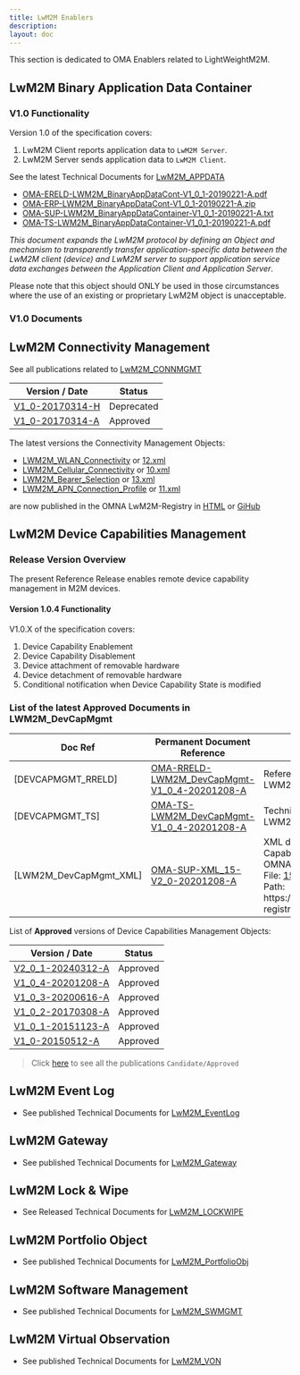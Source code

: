 ```yaml
---
title: LwM2M Enablers
description:
layout: doc
---
```

This section is dedicated to OMA Enablers related to LightWeightM2M.

## LwM2M Binary Application Data Container
### V1.0 Functionality
Version 1.0 of the specification covers:
1) LwM2M Client reports application data to `LwM2M Server`.
2) LwM2M Server sends application data to `LwM2M Client`.

See the latest Technical Documents for <a href="//www.openmobilealliance.org/release/LWM2M_APPDATA/V1_0_1-20190221-A/" target="_blank">LwM2M_APPDATA</a>


* <a href="//www.openmobilealliance.org/release/LWM2M_APPDATA/V1_0_1-20190221-A/OMA-ERELD-LWM2M_BinaryAppDataCont-V1_0_1-20190221-A.pdf" target="_blank">OMA-ERELD-LWM2M_BinaryAppDataCont-V1_0_1-20190221-A.pdf</a>
* <a href="//www.openmobilealliance.org/release/LWM2M_APPDATA/V1_0_1-20190221-A/OMA-ERP-LWM2M_BinaryAppDataCont-V1_0_1-20190221-A.zip" target="_blank">OMA-ERP-LWM2M_BinaryAppDataCont-V1_0_1-20190221-A.zip</a>
* <a href="//www.openmobilealliance.org/release/LWM2M_APPDATA/V1_0_1-20190221-A/OMA-SUP-LWM2M_BinaryAppDataContainer-V1_0_1-20190221-A.txt" target="_blank">OMA-SUP-LWM2M_BinaryAppDataContainer-V1_0_1-20190221-A.txt</a>
* <a href="//www.openmobilealliance.org/release/LWM2M_APPDATA/V1_0_1-20190221-A/OMA-TS-LWM2M_BinaryAppDataContainer-V1_0_1-20190221-A.pdf" target="_blank">OMA-TS-LWM2M_BinaryAppDataContainer-V1_0_1-20190221-A.pdf</a>  

_This document expands the LwM2M protocol by defining an Object and mechanism to transparently transfer application-specific data between the LwM2M client (device) and LwM2M server to support application service data exchanges between the Application Client and Application Server_.

<alert type= 'warning'>
Please note that this object should ONLY be used in those circumstances where the use of an existing or proprietary LwM2M object is unacceptable.
</alert>

### V1.0 Documents
## LwM2M Connectivity Management
See all publications related to <a href="http://www.openmobilealliance.org/release/LwM2M_CONNMGMT/" target ="_blank">LwM2M_CONNMGMT</a>

Version / Date     |  Status
-------------------| ------------------------
<a href="http://www.openmobilealliance.org/release/LwM2M_CONNMGMT/V1_0-20170314-H/" target="_blank">V1_0-20170314-H</a> | Deprecated 
<a href="http://www.openmobilealliance.org/release/LwM2M_CONNMGMT/V1_0-20170314-A/" target="_blank">V1_0-20170314-A</a> | Approved

The latest versions the Connectivity Management Objects:
- <a href="https://www.openmobilealliance.org/release/ObjLwM2M_WLAN_Conn/V1_1_1-20221003-A/" target="_blank">LWM2M_WLAN_Connectivity</a> or <a href="https://github.com/OpenMobileAlliance/lwm2m-registry/blob/prod/12.xml" target="_blank">12.xml</a>
- <a href="https://www.openmobilealliance.org/release/ObjLwM2M_Cell_Conn/V1_1-20201110-A/" target="_blank">LWM2M_Cellular_Connectivity</a> or <a href="https://github.com/OpenMobileAlliance/lwm2m-registry/blob/prod/10.xml" target="_blank">10.xml</a>
- <a href="https://www.openmobilealliance.org/release/ObjLwM2M_Bearer_Conn/V1_1-20201110-A/" target="_blank">LWM2M_Bearer_Selection</a> or <a href="https://github.com/OpenMobileAlliance/lwm2m-registry/blob/prod/13.xml" target="_blank">13.xml</a>
- <a href="https://www.openmobilealliance.org/release/ObjLwM2M_APN_Conn/V1_1-20201110-A/" target="_blank">LWM2M_APN_Connection_Profile</a> or <a href="https://github.com/OpenMobileAlliance/lwm2m-registry/blob/prod/11.xml" target="_blank">11.xml</a>


are now published in the OMNA LwM2M-Registry in <a href="/lwm2m/resources/registry" target="_blank">HTML</a> or <a href="https://github.com/OpenMobileAlliance/lwm2m-registry" target="_blank">GiHub</a>

## LwM2M Device Capabilities Management

### Release Version Overview
The present Reference Release enables remote device capability management in M2M devices.

#### Version 1.0.4 Functionality
V1.0.X of the specification covers:

1. Device Capability Enablement
2. Device Capability Disablement
3. Device attachment of removable hardware
4. Device detachment of removable hardware
5. Conditional notification when Device Capability State is modified

### List of the latest Approved Documents in LWM2M_DevCapMgmt
<table>
    <thead>
        <tr>
            <th>Doc Ref</th>
            <th>Permanent Document Reference</th>
            <th>Description</th>
        </tr>
    </thead>
    <tbody>
        <tr>
            <td>[DEVCAPMGMT_RRELD]</td>
            <td><a href="http://www.openmobilealliance.org/release/LwM2M_DevCapMgmt/V1_0_4-20201208-A/OMA-RRELD-LWM2M_DevCapMgmt-V1_0_4-20201208-A.pdf" target="_blank"> OMA-RRELD-LWM2M_DevCapMgmt-V1_0_4-20201208-A</a></td>
            <td>Reference Release Definition for LWM2M_DevCapMgmt</td>
        </tr>
        <tr>
            <td>[DEVCAPMGMT_TS]</td>
            <td><a href="http://www.openmobilealliance.org/release/LwM2M_DevCapMgmt/V1_0_4-20201208-A/OMA-TS-LWM2M_DevCapMgmt-V1_0_4-20201208-A.pdf" target="_blank"> OMA-TS-LWM2M_DevCapMgmt-V1_0_4-20201208-A</a></td>
            <td>Technical Specification for LWM2M_DevCapMgmt</td>
        </tr>
        <tr>
            <td>[LWM2M_DevCapMgmt_XML]</td>
            <td><a href="http://www.openmobilealliance.org/release/LwM2M_DevCapMgmt/V1_0_4-20201208-A/OMA-SUP-XML_15-V2_0-20201208-A.xml" target="_blank">OMA-SUP-XML_15-V2_0-20201208-A</a></td>
            <td>XML document for LightweightM2M Device Capability Management Object<br>
            OMNA LwM2M Registry:<br>
            File: <a href="https://github.com/OpenMobileAlliance/lwm2m-registry/blob/prod/15.xml" target="_blank">15.xml</a><br>
            Path: https://github.com/OpenMobileAlliance/lwm2m-registry</td>
        </tr>
    </tbody>
</table>

List of **Approved** versions of Device Capabilities Management Objects:

Version / Date             | Status
---------------------------|-----------------------------
<a href="https://www.openmobilealliance.org/release/LWM2M_DevCapMgmt/V2_0_1-20240312-A/" target="_blank">V2_0_1-20240312-A</a>  |  Approved
<a href="http://www.openmobilealliance.org/release/LWM2M_DevCapMgmt/V1_0_4-20201208-A/" target="_blank">V1_0_4-20201208-A</a>  |  Approved
<a href="http://www.openmobilealliance.org/release/LWM2M_DevCapMgmt/V1_0_3-20200616-A/" target="_blank">V1_0_3-20200616-A</a>  |  Approved
<a href="http://www.openmobilealliance.org/release/LWM2M_DevCapMgmt/V1_0_2-20170308-A/" target="_blank">V1_0_2-20170308-A</a>  |  Approved
<a href="http://www.openmobilealliance.org/release/LWM2M_DevCapMgmt/V1_0_1-20151123-A/" target="_blank">V1_0_1-20151123-A</a>  |  Approved
<a href="http://www.openmobilealliance.org/release/LWM2M_DevCapMgmt/V1_0-20150512-A/" target="_blank">V1_0-20150512-A</a>   |  Approved

> Click <a href="http://www.openmobilealliance.org/release/LwM2M_DevCapMgmt/" target="_blank">here</a> to see all the publications `Candidate/Approved`

## LwM2M Event Log
* See published Technical Documents for <a href="http://www.openmobilealliance.org/release/LwM2M_EventLog/" target="_blank">LwM2M_EventLog</a>

## LwM2M Gateway
* See published Technical Documents for <a href="http://www.openmobilealliance.org/release/LwM2M_Gateway" target="_blank">LwM2M_Gateway</a>

## LwM2M Lock & Wipe
* See Released Technical Documents for <a href="http://www.openmobilealliance.org/release/LWM2M_LOCKWIPE/" target="_blank">LwM2M_LOCKWIPE</a>

## LwM2M Portfolio Object
* See published Technical Documents for <a href="http://www.openmobilealliance.org/release/LwM2M_PortfolioObj/" target="_blank">LwM2M_PortfolioObj</a>

## LwM2M Software Management
* See published Technical Documents for <a href="http://www.openmobilealliance.org/release/LwM2M_SWMGMT/" target="_blank">LwM2M_SWMGMT</a>

## LwM2M Virtual Observation
* See published Technical Documents for <a href="http://www.openmobilealliance.org/release/LwM2M_VON/" target="_blank">LwM2M_VON</a>